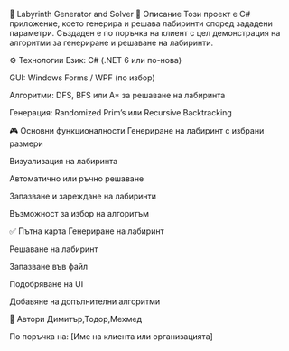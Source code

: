 🧩 Labyrinth Generator and Solver
📌 Описание
Този проект е C# приложение, което генерира и решава лабиринти според зададени параметри. Създаден е по поръчка на клиент с цел демонстрация на алгоритми за генериране и решаване на лабиринти.

⚙️ Технологии
Език: C# (.NET 6 или по-нова)

GUI: Windows Forms / WPF (по избор)

Алгоритми: DFS, BFS или A* за решаване на лабиринта

Генерация: Randomized Prim’s или Recursive Backtracking

🎮 Основни функционалности
Генериране на лабиринт с избрани размери

Визуализация на лабиринта

Автоматично или ръчно решаване

Запазване и зареждане на лабиринти

Възможност за избор на алгоритъм

✅ Пътна карта
 Генериране на лабиринт

 Решаване на лабиринт

 Запазване във файл

 Подобряване на UI

 Добавяне на допълнителни алгоритми

👥 Автори
Димитър,Тодор,Мехмед

По поръчка на: [Име на клиента или организацията]
